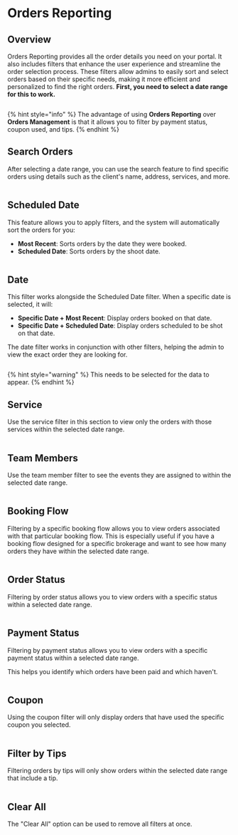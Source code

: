 # Orders Reporting

## Overview

Orders Reporting provides all the order details you need on your portal. It also includes filters that enhance the user experience and streamline the order selection process. These filters allow admins to easily sort and select orders based on their specific needs, making it more efficient and personalized to find the right orders. **First, you need to select a date range for this to work.**

<figure><img src="../.gitbook/assets/reporting12 (2).png" alt=""><figcaption></figcaption></figure>

{% hint style="info" %}
The advantage of using **Orders Reporting** over **Orders Management** is that it allows you to filter by payment status, coupon used, and tips.
{% endhint %}



## Search Orders

After selecting a date range, you can use the search feature to find specific orders using details such as the client's name, address, services, and more.

<figure><img src="../.gitbook/assets/reporting13 (1).png" alt=""><figcaption></figcaption></figure>



## Scheduled Date

This feature allows you to apply filters, and the system will automatically sort the orders for you:

* **Most Recent**: Sorts orders by the date they were booked.
* **Scheduled Date**: Sorts orders by the shoot date.

<figure><img src="../.gitbook/assets/reporting14.png" alt=""><figcaption></figcaption></figure>



## Date

This filter works alongside the Scheduled Date filter. When a specific date is selected, it will:

* **Specific Date + Most Recent**: Display orders booked on that date.
* **Specific Date + Scheduled Date**: Display orders scheduled to be shot on that date.

The date filter works in conjunction with other filters, helping the admin to view the exact order they are looking for.

<figure><img src="../.gitbook/assets/reporting15.png" alt=""><figcaption></figcaption></figure>

{% hint style="warning" %}
This needs to be selected for the data to appear.
{% endhint %}



## Service

Use the service filter in this section to view only the orders with those services within the selected date range.

<figure><img src="../.gitbook/assets/reporting16.png" alt=""><figcaption></figcaption></figure>



## Team Members

Use the team member filter to see the events they are assigned to within the selected date range.

<figure><img src="../.gitbook/assets/reporting17.png" alt=""><figcaption></figcaption></figure>



## Booking Flow

Filtering by a specific booking flow allows you to view orders associated with that particular booking flow. This is especially useful if you have a booking flow designed for a specific brokerage and want to see how many orders they have within the selected date range.

<figure><img src="../.gitbook/assets/reporting18.png" alt=""><figcaption></figcaption></figure>



## Order Status

Filtering by order status allows you to view orders with a specific status within a selected date range.

<figure><img src="../.gitbook/assets/reporting19.png" alt=""><figcaption></figcaption></figure>



## Payment Status

Filtering by payment status allows you to view orders with a specific payment status within a selected date range.

This helps you identify which orders have been paid and which haven't.

<figure><img src="../.gitbook/assets/reporting20.png" alt=""><figcaption></figcaption></figure>



## Coupon

Using the coupon filter will only display orders that have used the specific coupon you selected.

<figure><img src="../.gitbook/assets/reporting21.png" alt=""><figcaption></figcaption></figure>



## Filter by Tips

Filtering orders by tips will only show orders within the selected date range that include a tip.

<figure><img src="../.gitbook/assets/reporting22.png" alt=""><figcaption></figcaption></figure>



## Clear All

The "Clear All" option can be used to remove all filters at once.

<figure><img src="../.gitbook/assets/reporting23.png" alt=""><figcaption></figcaption></figure>

